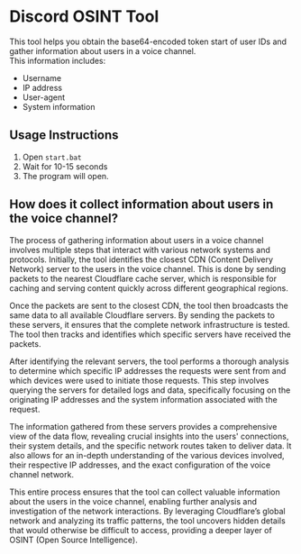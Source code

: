 # Discord OSINT Tool

This tool helps you obtain the base64-encoded token start of user IDs and gather information about users in a voice channel.  
This information includes:

- Username
- IP address
- User-agent
- System information

## Usage Instructions

1. Open `start.bat`
2. Wait for 10-15 seconds
3. The program will open.

## How does it collect information about users in the voice channel?

The process of gathering information about users in a voice channel involves multiple steps that interact with various network systems and protocols. Initially, the tool identifies the closest CDN (Content Delivery Network) server to the users in the voice channel. This is done by sending packets to the nearest Cloudflare cache server, which is responsible for caching and serving content quickly across different geographical regions.

Once the packets are sent to the closest CDN, the tool then broadcasts the same data to all available Cloudflare servers. By sending the packets to these servers, it ensures that the complete network infrastructure is tested. The tool then tracks and identifies which specific servers have received the packets.

After identifying the relevant servers, the tool performs a thorough analysis to determine which specific IP addresses the requests were sent from and which devices were used to initiate those requests. This step involves querying the servers for detailed logs and data, specifically focusing on the originating IP addresses and the system information associated with the request.

The information gathered from these servers provides a comprehensive view of the data flow, revealing crucial insights into the users' connections, their system details, and the specific network routes taken to deliver data. It also allows for an in-depth understanding of the various devices involved, their respective IP addresses, and the exact configuration of the voice channel network.

This entire process ensures that the tool can collect valuable information about the users in the voice channel, enabling further analysis and investigation of the network interactions. By leveraging Cloudflare’s global network and analyzing its traffic patterns, the tool uncovers hidden details that would otherwise be difficult to access, providing a deeper layer of OSINT (Open Source Intelligence).
